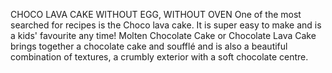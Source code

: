 CHOCO LAVA CAKE WITHOUT EGG, WITHOUT OVEN
One of the most searched for recipes is the Choco lava cake. It is super easy to make and is a kids' favourite any time! Molten Chocolate Cake or Chocolate Lava Cake brings together a chocolate cake and soufflé and is also a beautiful combination of textures, a crumbly exterior with a soft chocolate centre.